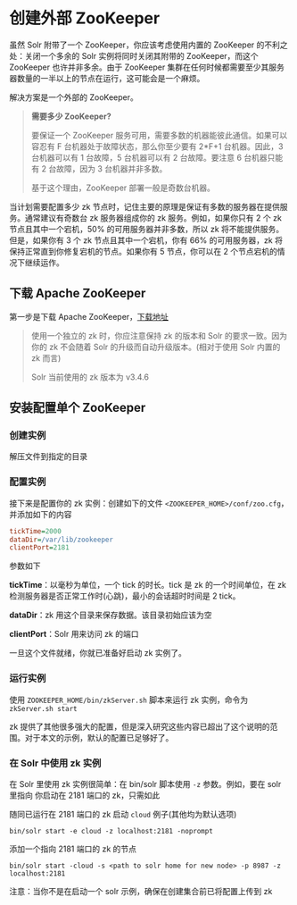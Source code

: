 # 创建外部 ZooKeeper

虽然 Solr 附带了一个 ZooKeeper，你应该考虑使用内置的 ZooKeeper 的不利之处：关闭一个多余的 Solr 实例将同时关闭其附带的 ZooKeeper，而这个 ZooKeeper 也许并非多余。由于 ZooKeeper 集群在任何时候都需要至少其服务器数量的一半以上的节点在运行，这可能会是一个麻烦。

解决方案是一个外部的 ZooKeeper。

> **需要多少 ZooKeeper?**
> 
> 要保证一个 ZooKeeper 服务可用，需要多数的机器能彼此通信。如果可以容忍有 F 台机器处于故障状态，那么你至少要有 2\*F+1 台机器。因此，3 台机器可以有 1 台故障，5 台机器可以有 2 台故障。要注意 6 台机器只能有 2 台故障，因为 3 台机器并非多数。
>
> 基于这个理由，ZooKeeper 部署一般是奇数台机器。

当计划需要配置多少 zk 节点时，记住主要的原理是保证有多数的服务器在提供服务。通常建议有奇数台 zk 服务器组成你的 zk 服务。例如，如果你只有 2 个 zk 节点且其中一个宕机，50% 的可用服务器并非多数，所以 zk 将不能提供服务。但是，如果你有 3 个 zk 节点且其中一个宕机，你有 66% 的可用服务器，zk 将保持正常直到你修复宕机的节点。如果你有 5 节点，你可以在 2 个节点宕机的情况下继续运作。

## 下载 Apache ZooKeeper

第一步是下载 Apache ZooKeeper，[下载地址](http://zookeeper.apache.org/releases.html)

> 使用一个独立的 zk 时，你应注意保持 zk 的版本和 Solr 的要求一致。因为你的 zk 不会随着 Solr 的升级而自动升级版本。(相对于使用 Solr 内置的 zk 而言)
>
>  Solr 当前使用的 zk 版本为 v3.4.6

## 安装配置单个 ZooKeeper

### 创建实例

解压文件到指定的目录

### 配置实例

接下来是配置你的 zk 实例：创建如下的文件 `<ZOOKEEPER_HOME>/conf/zoo.cfg`，并添加如下的内容

```ini
tickTime=2000
dataDir=/var/lib/zookeeper
clientPort=2181
```

参数如下

**tickTime**：以毫秒为单位，一个 tick 的时长。tick 是 zk 的一个时间单位，在 zk 检测服务器是否正常工作时(心跳)，最小的会话超时时间是 2 tick。

**dataDir**：zk 用这个目录来保存数据。该目录初始应该为空

**clientPort**：Solr 用来访问 zk 的端口

一旦这个文件就绪，你就已准备好启动 zk 实例了。

### 运行实例

使用 `ZOOKEEPER_HOME/bin/zkServer.sh` 脚本来运行 zk 实例，命令为 `zkServer.sh start`

zk 提供了其他很多强大的配置，但是深入研究这些内容已超出了这个说明的范围。对于本文的示例，默认的配置已足够好了。

### 在 Solr 中使用 zk 实例

在 Solr 里使用 zk 实例很简单：在 bin/solr 脚本使用 `-z` 参数。例如，要在 solr 里指向 你启动在 2181 端口的 zk，只需如此

随同已运行在 2181 端口的 zk 启动 `cloud` 例子(其他均为默认选项)

```shell
bin/solr start -e cloud -z localhost:2181 -noprompt
```

添加一个指向 2181 端口的 zk 的节点

```
bin/solr start -cloud -s <path to solr home for new node> -p 8987 -z localhost:2181
```

注意：当你不是在启动一个 solr 示例，确保在创建集合前已将配置上传到 zk




